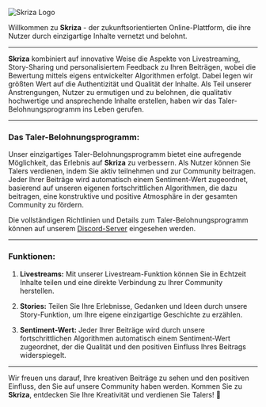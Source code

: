 ![Skriza Logo](https://skriza.com/assets/images/wd-logo.png)

Willkommen zu **Skriza** - der zukunftsorientierten Online-Plattform, die ihre Nutzer durch einzigartige Inhalte vernetzt und belohnt.

---

**Skriza** kombiniert auf innovative Weise die Aspekte von Livestreaming, Story-Sharing und personalisiertem Feedback zu Ihren Beiträgen, wobei die Bewertung mittels eigens entwickelter Algorithmen erfolgt. Dabei legen wir größten Wert auf die Authentizität und Qualität der Inhalte. Als Teil unserer Anstrengungen, Nutzer zu ermutigen und zu belohnen, die qualitativ hochwertige und ansprechende Inhalte erstellen, haben wir das Taler-Belohnungsprogramm ins Leben gerufen.

---

### Das Taler-Belohnungsprogramm:

Unser einzigartiges Taler-Belohnungsprogramm bietet eine aufregende Möglichkeit, das Erlebnis auf **Skriza** zu verbessern. Als Nutzer können Sie Talers verdienen, indem Sie aktiv teilnehmen und zur Community beitragen. Jeder Ihrer Beiträge wird automatisch einem Sentiment-Wert zugeordnet, basierend auf unseren eigenen fortschrittlichen Algorithmen, die dazu beitragen, eine konstruktive und positive Atmosphäre in der gesamten Community zu fördern.

Die vollständigen Richtlinien und Details zum Taler-Belohnungsprogramm können auf unserem [Discord-Server](https://discord.gg/U6y3B9ncS8) eingesehen werden.

---

### Funktionen:

1. **Livestreams:** Mit unserer Livestream-Funktion können Sie in Echtzeit Inhalte teilen und eine direkte Verbindung zu Ihrer Community herstellen.

2. **Stories:** Teilen Sie Ihre Erlebnisse, Gedanken und Ideen durch unsere Story-Funktion, um Ihre eigene einzigartige Geschichte zu erzählen.

3. **Sentiment-Wert:** Jeder Ihrer Beiträge wird durch unsere fortschrittlichen Algorithmen automatisch einem Sentiment-Wert zugeordnet, der die Qualität und den positiven Einfluss Ihres Beitrags widerspiegelt.

---

Wir freuen uns darauf, Ihre kreativen Beiträge zu sehen und den positiven Einfluss, den Sie auf unsere Community haben werden. Kommen Sie zu **Skriza**, entdecken Sie Ihre Kreativität und verdienen Sie Talers! 🚀
